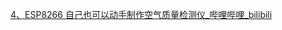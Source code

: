 [4、ESP8266 自己也可以动手制作空气质量检测仪_哔哩哔哩_bilibili](https://www.bilibili.com/video/BV16z4y197Ud?vd_source=e73763f897ab8c92fdc67c477da1e273#reply127398152176)